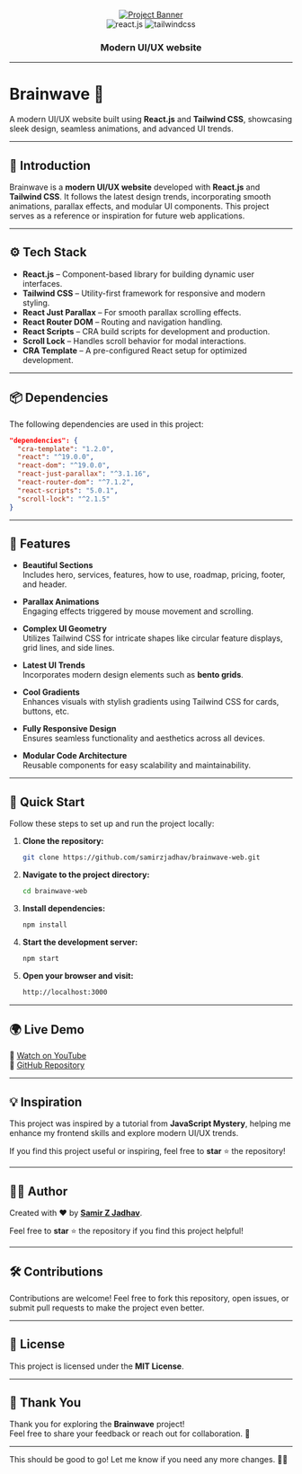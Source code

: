 <div align="center">
  <br />
    <a href="https://youtu.be/B91wc5dCEBA" target="_blank">
      <img src="https://i.ibb.co/Kqdv8j1/Image-from.png" alt="Project Banner">
    </a>
  <br />

  <div>
    <img src="https://img.shields.io/badge/-React_JS-black?style=for-the-badge&logoColor=white&logo=react&color=61DAFB" alt="react.js" />
    <img src="https://img.shields.io/badge/-Tailwind_CSS-black?style=for-the-badge&logoColor=white&logo=tailwindcss&color=06B6D4" alt="tailwindcss" />
  </div>

  <h3 align="center">Modern UI/UX website</h3>
</div>

---

# Brainwave 🚀  

A modern UI/UX website built using **React.js** and **Tailwind CSS**, showcasing sleek design, seamless animations, and advanced UI trends.  

---

## 🤖 Introduction  

Brainwave is a **modern UI/UX website** developed with **React.js** and **Tailwind CSS**. It follows the latest design trends, incorporating smooth animations, parallax effects, and modular UI components. This project serves as a reference or inspiration for future web applications.  

---

## ⚙️ Tech Stack  

- **React.js** – Component-based library for building dynamic user interfaces.  
- **Tailwind CSS** – Utility-first framework for responsive and modern styling.  
- **React Just Parallax** – For smooth parallax scrolling effects.  
- **React Router DOM** – Routing and navigation handling.  
- **React Scripts** – CRA build scripts for development and production.  
- **Scroll Lock** – Handles scroll behavior for modal interactions.  
- **CRA Template** – A pre-configured React setup for optimized development.  

---

## 📦 Dependencies  

The following dependencies are used in this project:  

```json
"dependencies": {
  "cra-template": "1.2.0",
  "react": "^19.0.0",
  "react-dom": "^19.0.0",
  "react-just-parallax": "^3.1.16",
  "react-router-dom": "^7.1.2",
  "react-scripts": "5.0.1",
  "scroll-lock": "^2.1.5"
}
```

---

## 🔋 Features  

- **Beautiful Sections**  
  Includes hero, services, features, how to use, roadmap, pricing, footer, and header.  

- **Parallax Animations**  
  Engaging effects triggered by mouse movement and scrolling.  

- **Complex UI Geometry**  
  Utilizes Tailwind CSS for intricate shapes like circular feature displays, grid lines, and side lines.  

- **Latest UI Trends**  
  Incorporates modern design elements such as **bento grids**.  

- **Cool Gradients**  
  Enhances visuals with stylish gradients using Tailwind CSS for cards, buttons, etc.  

- **Fully Responsive Design**  
  Ensures seamless functionality and aesthetics across all devices.  

- **Modular Code Architecture**  
  Reusable components for easy scalability and maintainability.  

---

## 🤸 Quick Start  

Follow these steps to set up and run the project locally:  

1. **Clone the repository:**  
   ```bash
   git clone https://github.com/samirzjadhav/brainwave-web.git
   ```  

2. **Navigate to the project directory:**  
   ```bash
   cd brainwave-web
   ```  

3. **Install dependencies:**  
   ```bash
   npm install
   ```  

4. **Start the development server:**  
   ```bash
   npm start
   ```  

5. **Open your browser and visit:**  
   ```bash
   http://localhost:3000
   ```  

---

## 🌍 Live Demo  

🔗 [Watch on YouTube](https://youtu.be/B91wc5dCEBA)  
🔗 [GitHub Repository](https://github.com/samirzjadhav/brainwave-web)  

---

## 💡 Inspiration  

This project was inspired by a tutorial from **JavaScript Mystery**, helping me enhance my frontend skills and explore modern UI/UX trends.  

If you find this project useful or inspiring, feel free to **star** ⭐ the repository!  

---

## 👨‍💻 Author  

Created with ❤️ by **[Samir Z Jadhav](https://samirj.vercel.app/)**.  

Feel free to **star** ⭐ the repository if you find this project helpful!  

---

## 🛠️ Contributions  

Contributions are welcome! Feel free to fork this repository, open issues, or submit pull requests to make the project even better.  

---

## 📄 License  

This project is licensed under the **MIT License**.  

---

## 🙌 Thank You  

Thank you for exploring the **Brainwave** project!  
Feel free to share your feedback or reach out for collaboration. 🚀  

---

This should be good to go! Let me know if you need any more changes. 🚀🔥